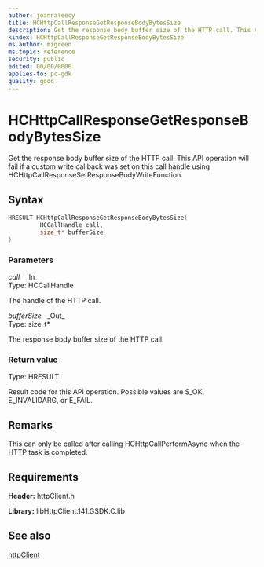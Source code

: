 ```yaml
---
author: joannaleecy
title: HCHttpCallResponseGetResponseBodyBytesSize
description: Get the response body buffer size of the HTTP call. This API operation will fail if a custom write callback was set on this call handle using HCHttpCallResponseSetResponseBodyWriteFunction.
kindex: HCHttpCallResponseGetResponseBodyBytesSize
ms.author: migreen
ms.topic: reference
security: public
edited: 00/00/0000
applies-to: pc-gdk
quality: good
---
```


# HCHttpCallResponseGetResponseBodyBytesSize  

Get the response body buffer size of the HTTP call. This API operation will fail if a custom write callback was set on this call handle using HCHttpCallResponseSetResponseBodyWriteFunction.  

## Syntax  
  
```cpp
HRESULT HCHttpCallResponseGetResponseBodyBytesSize(  
         HCCallHandle call,  
         size_t* bufferSize  
)  
```  
  
### Parameters  
  
*call* &nbsp;&nbsp;\_In\_  
Type: HCCallHandle  
  
The handle of the HTTP call.  
  
*bufferSize* &nbsp;&nbsp;\_Out\_  
Type: size_t*  
  
The response body buffer size of the HTTP call.  
  
  
### Return value  
Type: HRESULT
  
Result code for this API operation. Possible values are S_OK, E_INVALIDARG, or E_FAIL.
  
## Remarks  
  
This can only be called after calling HCHttpCallPerformAsync when the HTTP task is completed.
  
## Requirements  
  
**Header:** httpClient.h
  
**Library:** libHttpClient.141.GSDK.C.lib
  
## See also  
[httpClient](../httpclient_members.md)  
  
  